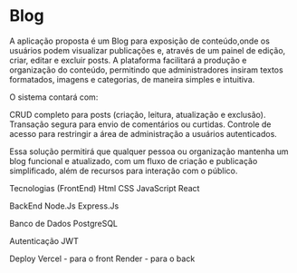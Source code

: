# Blog
A aplicação proposta é um Blog para exposição de conteúdo,onde os usuários podem visualizar publicações e, através de um painel de edição, criar, editar e excluir posts. A plataforma facilitará a produção e organização do conteúdo, permitindo que administradores insiram textos formatados, imagens e categorias, de maneira simples e intuitiva.

O sistema contará com:

CRUD completo para posts (criação, leitura, atualização e exclusão).
Transação segura para envio de comentários ou curtidas.
Controle de acesso para restringir a área de administração a usuários autenticados.

Essa solução permitirá que qualquer pessoa ou organização mantenha um blog funcional e atualizado, com um fluxo de criação e publicação simplificado, além de recursos para interação com o público.

Tecnologias (FrontEnd)
Html
CSS
JavaScript
React

BackEnd
Node.Js
Express.Js

Banco de Dados
PostgreSQL

Autenticação
JWT

Deploy 
Vercel - para o front 
Render - para o back

